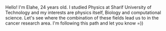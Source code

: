 Hello!
I'm Elahe, 24 years old. I studied Physics at Sharif University of Technology and my interests are physics itself, Biology and computational science. 
Let's see where the combination of these fields lead us to in the cancer research area. I'm following this path and let you know =))

